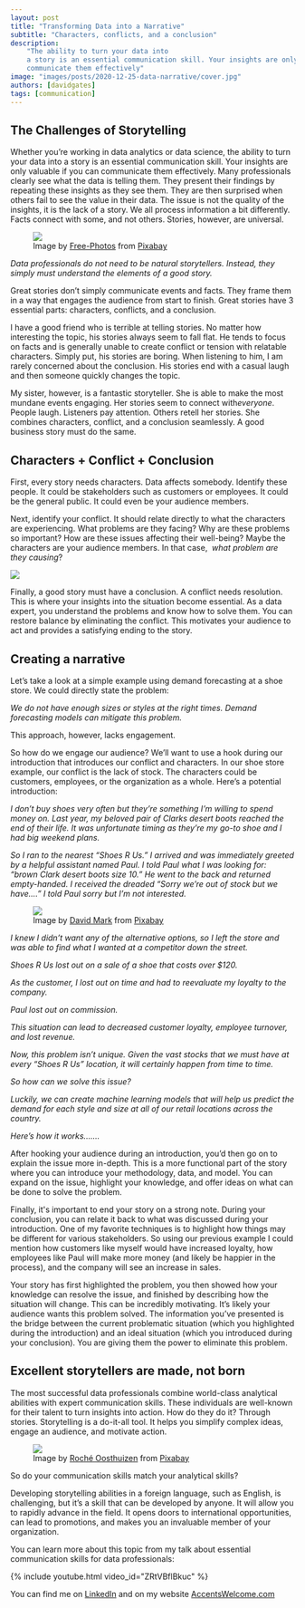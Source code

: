 ```yaml
---
layout: post
title: "Transforming Data into a Narrative"
subtitle: "Characters, conflicts, and a conclusion"
description:
    "The ability to turn your data into
    a story is an essential communication skill. Your insights are only valuable if you can
    communicate them effectively"
image: "images/posts/2020-12-25-data-narrative/cover.jpg"
authors: [davidgates]
tags: [communication]
---
```


## The Challenges of Storytelling

Whether you’re working in data analytics or data science, the ability to turn your data into
a story is an essential communication skill. Your insights are only valuable if you can
communicate them effectively. Many professionals clearly see what the data is telling them.
They present their findings by repeating these insights as they see them. They are then
surprised when others fail to see the value in their data. The issue is not the quality of the
insights, it is the lack of a story. We all process information a bit differently. Facts connect with
some, and not others. Stories, however, are universal.

<!-- more -->

<figure>
<img src="/images/posts/2020-12-25-data-narrative/books.jpg" />
<figcaption>
Image by <a href="https://pixabay.com/photos/?utm_source=link-attribution&amp;utm_medium=referral&amp;utm_campaign=image&amp;utm_content=1245690">Free-Photos</a> from <a href="https://pixabay.com/?utm_source=link-attribution&amp;utm_medium=referral&amp;utm_campaign=image&amp;utm_content=1245690">Pixabay</a>
</figcaption>
</figure>

_Data professionals do not need to be natural storytellers. Instead, they simply must understand the elements of a good story._

Great stories don’t simply communicate events and facts. They frame them in a way that
engages the audience from start to finish. Great stories have 3 essential parts: characters,
conflicts, and a conclusion.

I have a good friend who is terrible at telling stories. No matter how interesting the topic,
his stories always seem to fall flat. He tends to focus on facts and is generally unable to create
conflict or tension with relatable characters. Simply put, his stories are boring. When listening to
him, I am rarely concerned about the conclusion. His stories end with a casual laugh and then
someone quickly changes the topic.

My sister, however, is a fantastic storyteller. She is able to make the most mundane
events engaging. Her stories seem to connect with ​_everyone_. ​ People laugh. Listeners pay
attention. Others retell her stories. She combines characters, conflict, and a conclusion
seamlessly. A good business story must do the same.

## Characters + Conflict + Conclusion

First, every story needs characters. Data affects somebody. Identify these people. It could be
stakeholders such as customers or employees. It could be the general public. It could even be
your audience members.

Next, identify your conflict. It should relate directly to what the characters are experiencing.
What problems are they facing? Why are these problems so important? How are these issues
affecting their well-being? Maybe the characters are your audience members. In that case, ​
_what problem are they causing_?

<img src="/images/posts/2020-12-25-data-narrative/elements.png" />

Finally, a good story must have a conclusion. A conflict needs resolution. This is where your
insights into the situation become essential. As a data expert, you understand the problems and
know how to solve them. You can restore balance by eliminating the conflict. This motivates
your audience to act and provides a satisfying ending to the story.


## Creating a narrative 

Let’s take a look at a simple example using demand forecasting at a shoe store. We could
directly state the problem: 

_We do not have enough sizes or styles at the right times. Demand forecasting models can mitigate this problem._

This approach, however, lacks engagement.

So how do we engage our audience? We’ll want to use a hook during our introduction that
introduces our conflict and characters. In our shoe store example, our conflict is the lack of
stock. The characters could be customers, employees, or the organization as a whole.
Here’s a potential introduction:


_I don’t buy shoes very often but they’re something I’m willing to spend money on. Last year, my
beloved pair of Clarks desert boots reached the end of their life. It was unfortunate timing as
they’re my go-to shoe and I had big weekend plans._

_So I ran to the nearest “Shoes R Us.” I arrived and was immediately greeted by a helpful
assistant named Paul. I told Paul what I was looking for: “brown Clark desert boots size 10.” He
went to the back and returned empty-handed. I received the dreaded “Sorry we’re out of stock
but we have....” I told Paul sorry but I’m not interested._


<figure>
<img src="/images/posts/2020-12-25-data-narrative/ireland.jpg" />
<figcaption>
Image by <a href="https://pixabay.com/users/12019-12019/?utm_source=link-attribution&amp;utm_medium=referral&amp;utm_campaign=image&amp;utm_content=81310">David Mark</a> from <a href="https://pixabay.com/?utm_source=link-attribution&amp;utm_medium=referral&amp;utm_campaign=image&amp;utm_content=81310">Pixabay</a>
</figcaption>
</figure>

_I knew I didn’t want any of the alternative options, so I left the store and was able to find what I
wanted at a competitor down the street._

_Shoes R Us lost out on a sale of a shoe that costs over $120._

_As the customer, I lost out on time and had to reevaluate my loyalty to the company._

_Paul lost out on commission._

_This situation can lead to decreased customer loyalty, employee turnover, and lost revenue._

_Now, this problem isn’t unique. Given the vast stocks that we must have at every “Shoes R Us”
location, it will certainly happen from time to time._

_So how can we solve this issue?_

_Luckily, we can create machine learning models that will help us predict the demand for each
style and size at all of our retail locations across the country._

_Here’s how it works......._

After hooking your audience during an introduction, you’d then go on to explain the issue more
in-depth. This is a more functional part of the story where you can introduce your methodology,
data, and model. You can expand on the issue, highlight your knowledge, and offer ideas on
what can be done to solve the problem.

Finally, it's important to end your story on a strong note. During your conclusion, you can relate
it back to what was discussed during your introduction. One of my favorite techniques is to
highlight how things may be different for various stakeholders. So using our previous example I
could mention how customers like myself would have increased loyalty, how employees like
Paul will make more money (and likely be happier in the process), and the company will see an
increase in sales.

Your story has first highlighted the problem, you then showed how your knowledge can resolve
the issue, and finished by describing how the situation will change. This can be incredibly
motivating. It’s likely your audience wants this problem solved. The information you’ve
presented is the bridge between the current problematic situation (which you highlighted during
the introduction) and an ideal situation (which you introduced during your conclusion). You are
giving them the power to eliminate this problem.


## Excellent storytellers are made, not born


The most successful data professionals combine world-class analytical abilities with expert
communication skills. These individuals are well-known for their talent to turn insights into
action. How do they do it? Through stories. Storytelling is a do-it-all tool. It helps you simplify
complex ideas, engage an audience, and motivate action.

<figure>
<img src="/images/posts/2020-12-25-data-narrative/speaker.jpg" />
<figcaption>
Image by <a href="https://pixabay.com/users/rocheartist-7638257/?utm_source=link-attribution&amp;utm_medium=referral&amp;utm_campaign=image&amp;utm_content=4610564">Roché Oosthuizen</a> from <a href="https://pixabay.com/?utm_source=link-attribution&amp;utm_medium=referral&amp;utm_campaign=image&amp;utm_content=4610564">Pixabay</a>
</figcaption>
</figure>

So do your communication skills match your analytical skills?

Developing storytelling abilities in a foreign language, such as English, is challenging, but it’s a
skill that can be developed by anyone. It will allow you to rapidly advance in the field. It opens
doors to international opportunities, can lead to promotions, and makes you an invaluable
member of your organization.

<div class="article-divider"></div>

You can learn more about this topic from my talk about essential communication skills for
data professionals:

{% include youtube.html video_id="ZRtVBflBkuc" %}

You can find me on [LinkedIn](https://www.linkedin.com/in/david-gates-a84750b/) and
on my website [AccentsWelcome.com](https://www.accentswelcome.com/)